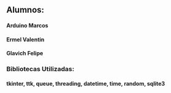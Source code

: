 ## Alumnos:
#### Arduino Marcos
#### Ermel Valentin
#### Glavich Felipe


### Bibliotecas Utilizadas:
#### tkinter, ttk, queue, threading, datetime, time, random, sqlite3
